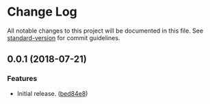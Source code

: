 # Change Log

All notable changes to this project will be documented in this file. See [standard-version](https://github.com/conventional-changelog/standard-version) for commit guidelines.

<a name="0.0.1"></a>
## 0.0.1 (2018-07-21)


### Features

* Initial release. ([bed84e8](https://github.com/sammarks/neutrino-middleware-jsxbin/commit/bed84e8))

